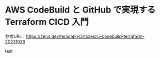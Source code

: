 # AWS CodeBuild と GitHub で実現する Terraform CICD 入門

参考URL：https://zenn.dev/teradatky/articles/ci-codebuild-terraform-20231026

test
